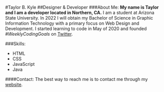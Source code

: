 #Taylor B. Kyle
##Designer & Developer
###About Me:
**My name is Taylor and I am a developer located in Northern, CA.**
I am a student at Arizona State University. In 2022 I will obtain my Bachelor of Science in Graphic Information Technology with a primary focus on Web Design and Development. I started learning to code in May of 2020 and founded *#WeeklyCodingGoals* on [Twitter](https://twitter.com/HTMLmom/).

###Skills:
* HTML
* CSS
* JavaScript
* Java

####Contact:
The best way to reach me is to contact me through my [website](https://www.tayk.dev/).